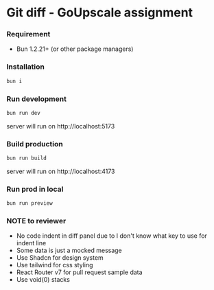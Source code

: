 # Git diff - GoUpscale assignment

### Requirement

- Bun 1.2.21+ (or other package managers)

### Installation

```bash
bun i
```

### Run development

```bash
bun run dev
```

server will run on http://localhost:5173

### Build production

```bash
bun run build
```

server will run on http://localhost:4173

### Run prod in local

```bash
bun run preview
```

### NOTE to reviewer

- No code indent in diff panel due to I don't know what key to use for indent line
- Some data is just a mocked message
- Use Shadcn for design system
- Use tailwind for css styling
- React Router v7 for pull request sample data
- Use void(0) stacks
